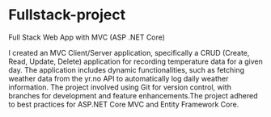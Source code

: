 # Fullstack-project
Full Stack Web App with MVC (ASP .NET Core) 


I created an MVC Client/Server application, specifically a CRUD (Create, 
Read, Update, Delete) application for recording temperature data for a given day. The 
application includes dynamic functionalities, such as fetching weather data from the 
yr.no API to automatically log daily weather information. The project involved using Git 
for version control, with branches for development and feature enhancements.The project adhered to best 
practices for ASP.NET Core MVC and Entity Framework Core. 

